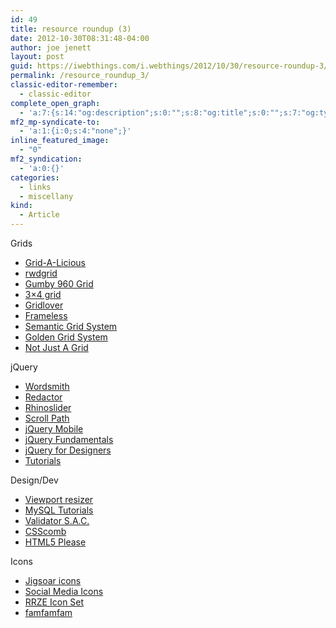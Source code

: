 ```yaml
---
id: 49
title: resource roundup (3)
date: 2012-10-30T08:31:48-04:00
author: joe jenett
layout: post
guid: https://iwebthings.com/i.webthings/2012/10/30/resource-roundup-3/
permalink: /resource_roundup_3/
classic-editor-remember:
  - classic-editor
complete_open_graph:
  - 'a:7:{s:14:"og:description";s:0:"";s:8:"og:title";s:0:"";s:7:"og:type";s:0:"";s:12:"twitter:card";s:7:"summary";s:15:"twitter:creator";s:0:"";s:19:"twitter:description";s:0:"";s:8:"og:image";s:0:"";}'
mf2_mp-syndicate-to:
  - 'a:1:{i:0;s:4:"none";}'
inline_featured_image:
  - "0"
mf2_syndication:
  - 'a:0:{}'
categories:
  - links
  - miscellany
kind:
  - Article
---
```

Grids 

  * [Grid-A-Licious](http://suprb.com/apps/gridalicious/)
  * [rwdgrid](http://rwdgrid.com/)
  * [Gumby 960 Grid](http://www.gumbyframework.com/)
  * [3&#215;4 grid](http://www.3x4grid.com/)
  * [Gridlover](http://www.gridlover.net/)
  * [Frameless](http://framelessgrid.com/)
  * [Semantic Grid System](http://semantic.gs/)
  * [Golden Grid System](http://goldengridsystem.com/)
  * [Not Just A Grid](http://www.notjustagrid.com/)

jQuery 

  * [Wordsmith](http://getwordsmith.co/)
  * [Redactor](http://redactorjs.com/)
  * [Rhinoslider](http://rhinoslider.com/)
  * [Scroll Path](http://joelb.me/scrollpath/)
  * [jQuery Mobile](http://jquerymobile.com/blog/2011/11/16/announcing-jquery-mobile-1-0/)
  * [jQuery Fundamentals](http://jqfundamentals.com/)
  * [jQuery for Designers](http://jqueryfordesigners.com/)
  * [Tutorials](http://docs.jquery.com/Tutorials)

Design/Dev 

  * [Viewport resizer](http://lab.maltewassermann.com/viewport-resizer/)
  * [MySQL Tutorials](http://arachnoid.com/MySQL/)
  * [Validator S.A.C.](http://habilis.net/validator-sac/)
  * [CSScomb](http://csscomb.com/)
  * [HTML5 Please](http://html5please.us/)

Icons 

  * [Jigsoar icons](http://www.jigsoaricons.com/)
  * [Social Media Icons](http://paulrobertlloyd.com/2009/06/social_media_icons/)
  * [RRZE Icon Set](http://rrze-icon-set.berlios.de/gallery.html)
  * [famfamfam](http://www.famfamfam.com/lab/icons/)
